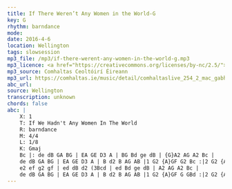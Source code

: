 ```yaml
---
title: If There Weren’t Any Women in the World-G
key: G
rhythm: barndance
mode: 
date: 2016-4-6
location: Wellington
tags: slowsession
mp3_file: /mp3/if-there-werent-any-women-in-the-world-g.mp3
mp3_licence: <a href="https://creativecommons.org/licenses/by-nc/2.5/">CC-BY-NC-2.5</a>
mp3_source: Comhaltas Ceoltóirí Éireann
mp3_url: https://comhaltas.ie/music/detail/comhaltaslive_254_2_mac_gabhann_family/
abc_url: 
source: Wellington
transcription: unknown
chords: false
abc: |
    X: 1
    T: If We Hadn't Any Women In The World
    R: barndance
    M: 4/4
    L: 1/8
    K: Gmaj
    Bc |: de dB GA BG | EA GE D3 A | BG Bd ge dB | {G}A2 AG A2 Bc |
    de dB GA BG | EA GE D3 A | B d2 B AG AB |1 G2 {A}GF G2 Bc :|2 G2 {A}GF G GBd ||
    e2 ef g2 gf | ed dB d2 (3Bcd | ed Bd ge dB | A2 AG A2 Bc |
    de dB GA BG | EA GE D3 A | B d2 B AG AB |1 G2 {A}GF G GBd :|2 G2 {A}GF G2 z2 ||    
---
```


